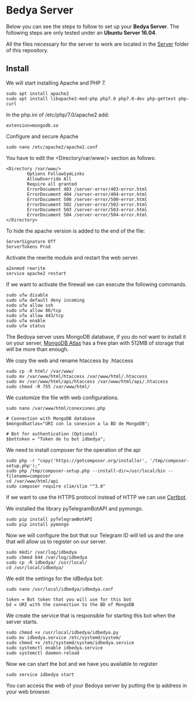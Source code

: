 ﻿# Bedya Server

Below you can see the steps to follow to set up your **Bedya Server**.
The following steps are only tested under an **Ubuntu Server 16.04**.

All the files necessary for the server to work are located in the [Server](https://github.com/RafaMunoz/Bedya/tree/master/Server) folder of this repository.

## Install

We will start installing Apache and PHP 7.

    sudo apt install apache2
    sudo apt install libapache2-mod-php php7.0 php7.0-dev php-gettext php-curl

In the php.ini of /etc/php/7.0/apache2 add:

    extension=mongodb.so

Configure and secure Apache

    sudo nano /etc/apache2/apache2.conf

You have to edit the <Directory/var/www/> section as follows:

    <Directory /var/www/>
	        Options FollowSymLinks
	        AllowOverride All
	        Require all granted
			ErrorDocument 403 /server-error/403-error.html
			ErrorDocument 404 /server-error/404-error.html
			ErrorDocument 500 /server-error/500-error.html
			ErrorDocument 502 /server-error/502-error.html
			ErrorDocument 503 /server-error/503-error.html
			ErrorDocument 504 /server-error/504-error.html
    </Directory>

To hide the apache version is added to the end of the file:

    ServerSignature Off
    ServerTokens Prod

Activate the rewrite module and restart the web server.

    a2enmod rewrite
    service apache2 restart

If we want to activate the firewall we can execute the following commands.

    sudo ufw disable
    sudo ufw default deny incoming
    sudo ufw allow ssh 
    sudo ufw allow 80/tcp
    sudo ufw allow 443/tcp
    sudo ufw enable
    sudo ufw status

The Bedoya server uses MongoDB database, if you do not want to install it on your server, [MongoDB Atlas](https://www.mongodb.com/cloud/atlas) has a free plan with 512MB of storage that will be more than enough.

We copy the web and rename htaccess by .htaccess

    sudo cp -R html/ /var/www/
    sudo mv /var/www/html/htaccess /var/www/html/.htaccess
    sudo mv /var/www/html/api/htaccess /var/www/html/api/.htaccess
    sudo chmod -R 755 /var/www/html/

We customize the file with web configurations.

    sudo nano /var/www/html/conexiones.php

    # Connection with MongoDB database
    $mongodbatlas="URI con la conexion a la BD de MongoDB";

    # Bot for authentication (Optional)
    $bottoken = "Token de tu bot idbedya";

We need to install composer for the operation of the api

    sudo php -r "copy('https://getcomposer.org/installer', '/tmp/composer-setup.php');"
    sudo php /tmp/composer-setup.php --install-dir=/usr/local/bin --filename=composer
    cd /var/www/html/api
    sudo composer require slim/slim "^3.0"

If we want to use the HTTPS protocol instead of HTTP we can use [Certbot](https://certbot.eff.org/).

We installed the library pyTelegramBotAPI and pymongo.

    sudo pip install pyTelegramBotAPI
    sudo pip install pymongo

Now we will configure the bot that our Telegram ID will tell us and the one that will allow us to register on our server.

    sudo mkdir /var/log/idbedya
    sudo chmod 644 /var/log/idbedya
    sudo cp -R idbedya/ /usr/local/
    cd /usr/local/idbedya/

We edit the settings for the idBedya bot:

    sudo nano /usr/local/idbedya/idbedya.conf
    
    token = Bot token that you will use for this bot
    bd = URI with the connection to the BD of MongoDB

We create the service that is responsible for starting this bot when the server starts.

    sudo chmod +x /usr/local/idbedya/idbedya.py
    sudo mv idbedya.service /etc/systemd/system/
    sudo chmod +x /etc/systemd/system/idbedya.service
    sudo systemctl enable idbedya.service
    sudo systemctl daemon-reload

Now we can start the bot and we have you available to register

    sudo service idbedya start

You can access the web of your Bedoya server by putting the ip address in your web browser.
